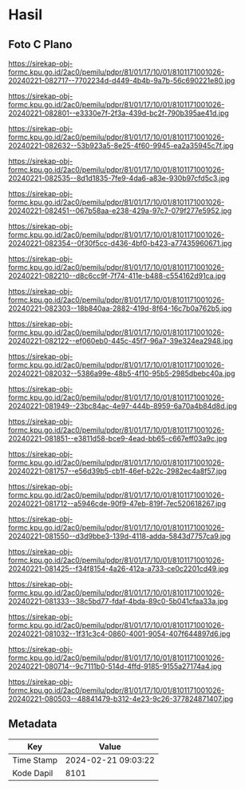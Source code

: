 # Hasil

## Foto C Plano

https://sirekap-obj-formc.kpu.go.id/2ac0/pemilu/pdpr/81/01/17/10/01/8101171001026-20240221-082717--7702234d-d449-4b4b-9a7b-56c690221e80.jpg

https://sirekap-obj-formc.kpu.go.id/2ac0/pemilu/pdpr/81/01/17/10/01/8101171001026-20240221-082801--e3330e7f-2f3a-439d-bc2f-790b395ae41d.jpg

https://sirekap-obj-formc.kpu.go.id/2ac0/pemilu/pdpr/81/01/17/10/01/8101171001026-20240221-082632--53b923a5-8e25-4f60-9945-ea2a35945c7f.jpg

https://sirekap-obj-formc.kpu.go.id/2ac0/pemilu/pdpr/81/01/17/10/01/8101171001026-20240221-082535--8d1d1835-7fe9-4da6-a83e-930b97cfd5c3.jpg

https://sirekap-obj-formc.kpu.go.id/2ac0/pemilu/pdpr/81/01/17/10/01/8101171001026-20240221-082451--067b58aa-e238-429a-97c7-079f277e5952.jpg

https://sirekap-obj-formc.kpu.go.id/2ac0/pemilu/pdpr/81/01/17/10/01/8101171001026-20240221-082354--0f30f5cc-d436-4bf0-b423-a77435960671.jpg

https://sirekap-obj-formc.kpu.go.id/2ac0/pemilu/pdpr/81/01/17/10/01/8101171001026-20240221-082210--d8c6cc9f-7f74-411e-b488-c554162d91ca.jpg

https://sirekap-obj-formc.kpu.go.id/2ac0/pemilu/pdpr/81/01/17/10/01/8101171001026-20240221-082303--18b840aa-2882-419d-8f64-16c7b0a762b5.jpg

https://sirekap-obj-formc.kpu.go.id/2ac0/pemilu/pdpr/81/01/17/10/01/8101171001026-20240221-082122--ef060eb0-445c-45f7-96a7-39e324ea2948.jpg

https://sirekap-obj-formc.kpu.go.id/2ac0/pemilu/pdpr/81/01/17/10/01/8101171001026-20240221-082032--5386a99e-48b5-4f10-95b5-2985dbebc40a.jpg

https://sirekap-obj-formc.kpu.go.id/2ac0/pemilu/pdpr/81/01/17/10/01/8101171001026-20240221-081949--23bc84ac-4e97-444b-8959-6a70a4b84d8d.jpg

https://sirekap-obj-formc.kpu.go.id/2ac0/pemilu/pdpr/81/01/17/10/01/8101171001026-20240221-081851--e3811d58-bce9-4ead-bb65-c667eff03a9c.jpg

https://sirekap-obj-formc.kpu.go.id/2ac0/pemilu/pdpr/81/01/17/10/01/8101171001026-20240221-081757--e56d39b5-cb1f-46ef-b22c-2982ec4a8f57.jpg

https://sirekap-obj-formc.kpu.go.id/2ac0/pemilu/pdpr/81/01/17/10/01/8101171001026-20240221-081712--a5946cde-90f9-47eb-819f-7ec520618267.jpg

https://sirekap-obj-formc.kpu.go.id/2ac0/pemilu/pdpr/81/01/17/10/01/8101171001026-20240221-081550--d3d9bbe3-139d-4118-adda-5843d7757ca9.jpg

https://sirekap-obj-formc.kpu.go.id/2ac0/pemilu/pdpr/81/01/17/10/01/8101171001026-20240221-081425--f34f8154-4a26-412a-a733-ce0c2201cd49.jpg

https://sirekap-obj-formc.kpu.go.id/2ac0/pemilu/pdpr/81/01/17/10/01/8101171001026-20240221-081333--38c5bd77-fdaf-4bda-89c0-5b041cfaa33a.jpg

https://sirekap-obj-formc.kpu.go.id/2ac0/pemilu/pdpr/81/01/17/10/01/8101171001026-20240221-081032--1f31c3c4-0860-4001-9054-407f644897d6.jpg

https://sirekap-obj-formc.kpu.go.id/2ac0/pemilu/pdpr/81/01/17/10/01/8101171001026-20240221-080714--9c7111b0-514d-4ffd-9185-9155a27174a4.jpg

https://sirekap-obj-formc.kpu.go.id/2ac0/pemilu/pdpr/81/01/17/10/01/8101171001026-20240221-080503--48841479-b312-4e23-9c26-377824871407.jpg


## Metadata

| Key        | Value               |
| ---------- | ------------------- |
| Time Stamp | 2024-02-21 09:03:22 |
| Kode Dapil | 8101                |



